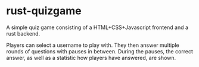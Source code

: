 # rust-quizgame

A simple quiz game consisting of a HTML+CSS+Javascript frontend and a rust backend.

Players can select a username to play with. They then answer multiple rounds of questions with pauses in between. During the pauses, the correct answer, as well as a statistic how players have answered, are shown.
